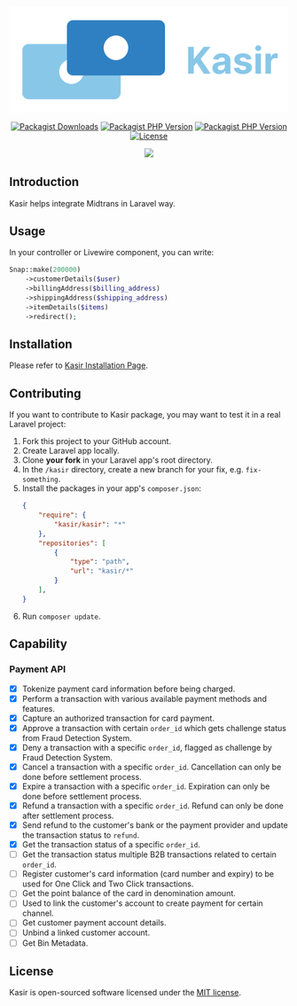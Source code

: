 <p align="center">
    <img src="art/svg/logo-wordmark-side.svg" alt="Kasir Logo">
</p>

<p align="center">
    <a href="https://packagist.org/packages/kasir/kasir"><img alt="Packagist Downloads" src="https://img.shields.io/packagist/dt/kasir/kasir"></a>
    <a href="https://packagist.org/packages/kasir/kasir"><img alt="Packagist PHP Version" src="https://img.shields.io/packagist/dependency-v/kasir/kasir/illuminate/contracts"></a>
    <a href="https://packagist.org/packages/kasir/kasir"><img alt="Packagist PHP Version" src="https://img.shields.io/packagist/dependency-v/kasir/kasir/php"></a>
    <a href="https://packagist.org/packages/kasir/kasir"><img src="https://img.shields.io/packagist/l/kasir/kasir" alt="License"></a>
</p>

<p align="center">
    <a href="https://github.com/kasirphp/kasir/actions/workflows/tests.yml"><img src="https://github.com/kasirphp/kasir/actions/workflows/tests.yml/badge.svg" /></a>
</p>

## Introduction

Kasir helps integrate Midtrans in Laravel way.

## Usage

In your controller or Livewire component, you can write:

```php
Snap::make(200000)
    ->customerDetails($user)
    ->billingAddress($billing_address)
    ->shippingAddress($shipping_address)
    ->itemDetails($items)
    ->redirect();
```

## Installation

Please refer to [Kasir Installation Page](https://github.com/kasirphp/kasir/wiki/Installation).

## Contributing

If you want to contribute to Kasir package, you may want to test it in a real Laravel project:

1. Fork this project to your GitHub account.
2. Create Laravel app locally.
3. Clone **your fork** in your Laravel app's root directory.
4. In the `/kasir` directory, create a new branch for your fix, e.g. `fix-something`.
5. Install the packages in your app's `composer.json`:
    ```json
    {
        "require": {
            "kasir/kasir": "*"
        },
        "repositories": [
            {
                "type": "path",
                "url": "kasir/*"
            }
        ],
    }
    ```
6. Run `composer update`.

## Capability

### Payment API

- [x] Tokenize payment card information before being charged.
- [x] Perform a transaction with various available payment methods and features.
- [x] Capture an authorized transaction for card payment.
- [x] Approve a transaction with certain `order_id` which gets challenge status from Fraud Detection System.
- [x] Deny a transaction with a specific `order_id`, flagged as challenge by Fraud Detection System.
- [x] Cancel a transaction with a specific `order_id`. Cancellation can only be done before settlement process.
- [x] Expire a transaction with a specific `order_id`. Expiration can only be done before settlement process.
- [x] Refund a transaction with a specific `order_id`. Refund can only be done after settlement process.
- [x] Send refund to the customer's bank or the payment provider and update the transaction status to `refund`.
- [x] Get the transaction status of a specific `order_id`.
- [ ] Get the transaction status multiple B2B transactions related to certain `order_id`.
- [ ] Register customer's card information (card number and expiry) to be used for One Click and Two Click transactions.
- [ ] Get the point balance of the card in denomination amount.
- [ ] Used to link the customer's account to create payment for certain channel.
- [ ] Get customer payment account details.
- [ ] Unbind a linked customer account.
- [ ] Get Bin Metadata.

## License

Kasir is open-sourced software licensed under the [MIT license](LICENSE.md).
